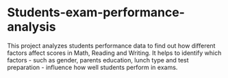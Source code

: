 # Students-exam-performance-analysis
This project analyzes students performance data to find out how different factors affect scores in Math, Reading and Writing. It helps to identify which factors - such as gender, parents education, lunch type and test preparation - influence how well students perform in exams.  
